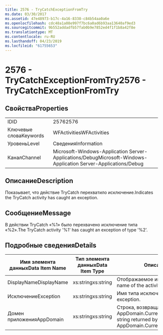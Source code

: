 ```yaml
---
title: 2576 - TryCatchExceptionFromTry
ms.date: 03/30/2017
ms.assetid: 47e48973-b17c-4a16-8338-c84b54aa0a6e
ms.openlocfilehash: cdc48a1a08e997f7bc6a0ad6b93aa13640af9ed3
ms.sourcegitcommit: 9b552addadfb57fab0b9e7852ed4f1f1b8a42f8e
ms.translationtype: MT
ms.contentlocale: ru-RU
ms.lasthandoff: 04/23/2019
ms.locfileid: "61755653"
---
```

# <a name="2576---trycatchexceptionfromtry"></a><span data-ttu-id="a2773-102">2576 - TryCatchExceptionFromTry</span><span class="sxs-lookup"><span data-stu-id="a2773-102">2576 - TryCatchExceptionFromTry</span></span>
## <a name="properties"></a><span data-ttu-id="a2773-103">Свойства</span><span class="sxs-lookup"><span data-stu-id="a2773-103">Properties</span></span>  
  
|||  
|-|-|  
|<span data-ttu-id="a2773-104">ID</span><span class="sxs-lookup"><span data-stu-id="a2773-104">ID</span></span>|<span data-ttu-id="a2773-105">2576</span><span class="sxs-lookup"><span data-stu-id="a2773-105">2576</span></span>|  
|<span data-ttu-id="a2773-106">Ключевые слова</span><span class="sxs-lookup"><span data-stu-id="a2773-106">Keywords</span></span>|<span data-ttu-id="a2773-107">WFActivities</span><span class="sxs-lookup"><span data-stu-id="a2773-107">WFActivities</span></span>|  
|<span data-ttu-id="a2773-108">Уровень</span><span class="sxs-lookup"><span data-stu-id="a2773-108">Level</span></span>|<span data-ttu-id="a2773-109">Сведения</span><span class="sxs-lookup"><span data-stu-id="a2773-109">Information</span></span>|  
|<span data-ttu-id="a2773-110">Канал</span><span class="sxs-lookup"><span data-stu-id="a2773-110">Channel</span></span>|<span data-ttu-id="a2773-111">Microsoft-Windows-Application Server-Applications/Debug</span><span class="sxs-lookup"><span data-stu-id="a2773-111">Microsoft-Windows-Application Server-Applications/Debug</span></span>|  
  
## <a name="description"></a><span data-ttu-id="a2773-112">Описание</span><span class="sxs-lookup"><span data-stu-id="a2773-112">Description</span></span>  
 <span data-ttu-id="a2773-113">Показывает, что действие TryCatch перехватило исключение.</span><span class="sxs-lookup"><span data-stu-id="a2773-113">Indicates the TryCatch activity has caught an exception.</span></span>  
  
## <a name="message"></a><span data-ttu-id="a2773-114">Сообщение</span><span class="sxs-lookup"><span data-stu-id="a2773-114">Message</span></span>  
 <span data-ttu-id="a2773-115">В действии TryCatch «%1» было перехвачено исключение типа «%2».</span><span class="sxs-lookup"><span data-stu-id="a2773-115">The TryCatch activity '%1' has caught an exception of type '%2'.</span></span>  
  
## <a name="details"></a><span data-ttu-id="a2773-116">Подробные сведения</span><span class="sxs-lookup"><span data-stu-id="a2773-116">Details</span></span>  
  
|<span data-ttu-id="a2773-117">Имя элемента данных</span><span class="sxs-lookup"><span data-stu-id="a2773-117">Data Item Name</span></span>|<span data-ttu-id="a2773-118">Тип элемента данных</span><span class="sxs-lookup"><span data-stu-id="a2773-118">Data Item Type</span></span>|<span data-ttu-id="a2773-119">Описание</span><span class="sxs-lookup"><span data-stu-id="a2773-119">Description</span></span>|  
|--------------------|--------------------|-----------------|  
|<span data-ttu-id="a2773-120">DisplayName</span><span class="sxs-lookup"><span data-stu-id="a2773-120">DisplayName</span></span>|<span data-ttu-id="a2773-121">xs:string</span><span class="sxs-lookup"><span data-stu-id="a2773-121">xs:string</span></span>|<span data-ttu-id="a2773-122">Отображаемое имя действия.</span><span class="sxs-lookup"><span data-stu-id="a2773-122">The display name of the activity.</span></span>|  
|<span data-ttu-id="a2773-123">Исключение</span><span class="sxs-lookup"><span data-stu-id="a2773-123">Exception</span></span>|<span data-ttu-id="a2773-124">xs:string</span><span class="sxs-lookup"><span data-stu-id="a2773-124">xs:string</span></span>|<span data-ttu-id="a2773-125">Имя типа исключения.</span><span class="sxs-lookup"><span data-stu-id="a2773-125">The type name of the exception.</span></span>|  
|<span data-ttu-id="a2773-126">Домен приложения</span><span class="sxs-lookup"><span data-stu-id="a2773-126">AppDomain</span></span>|<span data-ttu-id="a2773-127">xs:string</span><span class="sxs-lookup"><span data-stu-id="a2773-127">xs:string</span></span>|<span data-ttu-id="a2773-128">Строка, возвращаемая AppDomain.CurrentDomain.FriendlyName.</span><span class="sxs-lookup"><span data-stu-id="a2773-128">The string returned by AppDomain.CurrentDomain.FriendlyName.</span></span>|
